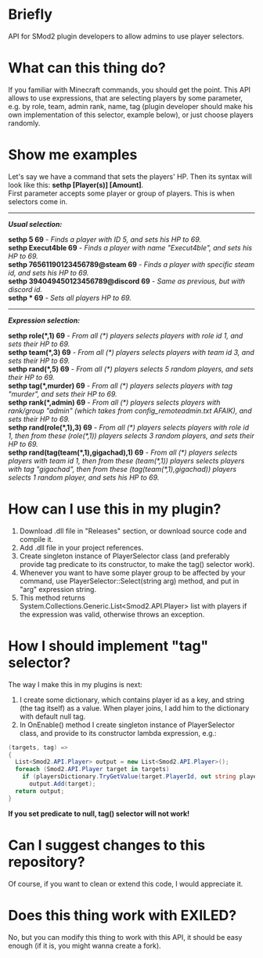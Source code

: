# Briefly
API for SMod2 plugin developers to allow admins to use player selectors.
# What can this thing do?
If you familiar with Minecraft commands, you should get the point. This API allows to use expressions, that are selecting players by some parameter, e.g. by role, team, admin rank, name, tag (plugin developer should make his own implementation of this selector, example below), or just choose players randomly.
# Show me examples
Let's say we have a command that sets the players' HP. Then its syntax will look like this: <b>sethp [Player(s)] [Amount]</b>.  
First parameter accepts some player or group of players. This is when selectors come in.  
***
***Usual selection:***  
  
**sethp 5 69** - *Finds a player with ID 5, and sets his HP to 69.*  
**sethp Execut4ble 69** - *Finds a player with name "Execut4ble", and sets his HP to 69.*  
**sethp 76561190123456789@steam 69** - *Finds a player with specific steam id, and sets his HP to 69.*  
**sethp 394049450123456789@discord 69** - *Same as previous, but with discord id.*  
**sethp * 69** - *Sets all players HP to 69.*  
***
***Expression selection:***  
  
**sethp role(\*,1) 69** - *From all (\*) players selects players with role id 1, and sets their HP to 69.*  
**sethp team(\*,3) 69** - *From all (\*) players selects players with team id 3, and sets their HP to 69.*  
**sethp rand(\*,5) 69** - *From all (\*) players selects 5 random players, and sets their HP to 69.*  
**sethp tag(\*,murder) 69** - *From all (\*) players selects players with tag "murder", and sets their HP to 69.*  
**sethp rank(\*,admin) 69** - *From all (\*) players selects players with rank/group "admin" (which takes from config_remoteadmin.txt AFAIK), and sets their HP to 69.*  
**sethp rand(role(\*,1),3) 69** - *From all (\*) players selects players with role id 1, then from these (role(\*,1)) players selects 3 random players, and sets their HP to 69.*  
**sethp rand(tag(team(\*,1),gigachad),1) 69** - *From all (\*) players selects players with team id 1, then from these (team(\*,1)) players selects players with tag "gigachad", then from these (tag(team(\*,1),gigachad)) players selects 1 random player, and sets his HP to 69.*  
# How can I use this in my plugin?
1. Download .dll file in "Releases" section, or download source code and compile it.
2. Add .dll file in your project references.
3. Create singleton instance of PlayerSelector class (and preferably provide tag predicate to its constructor, to make the tag() selector work).
4. Whenever you want to have some player group to be affected by your command, use PlayerSelector::Select(string arg) method, and put in "arg" expression string.
5. This method returns System.Collections.Generic.List<Smod2.API.Player> list with players if the expression was valid, otherwise throws an exception.
# How I should implement "tag" selector?
The way I make this in my plugins is next:  
1. I create some dictionary, which contains player id as a key, and string (the tag itself) as a value. When player joins, I add him to the dictionary with default null tag.
2. In OnEnable() method I create singleton instance of PlayerSelector class, and provide to its constructor lambda expression, e.g.:  
```c#
(targets, tag) =>
{
  List<Smod2.API.Player> output = new List<Smod2.API.Player>();
  foreach (Smod2.API.Player target in targets)
    if (playersDictionary.TryGetValue(target.PlayerId, out string playerTag) && playerTag == tag)
      output.Add(target);
  return output;
}
```
**If you set predicate to null, tag() selector will not work!**
# Can I suggest changes to this repository?
Of course, if you want to clean or extend this code, I would appreciate it.
# Does this thing work with EXILED?
No, but you can modify this thing to work with this API, it should be easy enough (if it is, you might wanna create a fork).

